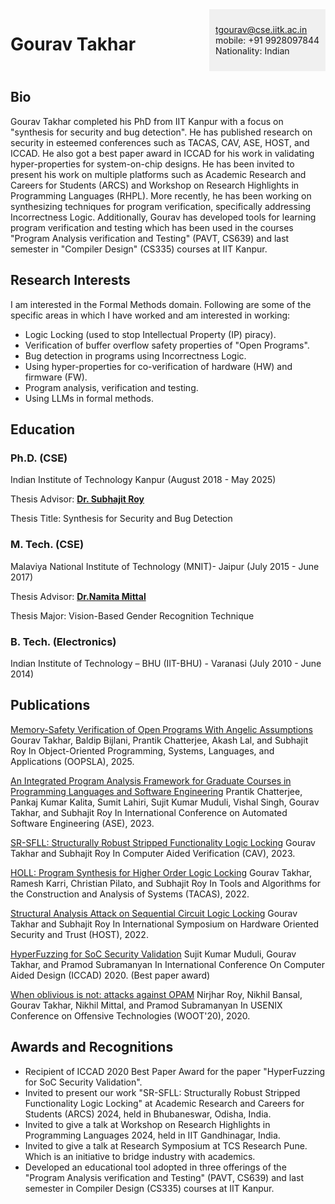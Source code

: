 <div style="display: flex; justify-content: space-between;">

# **Gourav Takhar**

<div style="width: 2cm%; padding: 10px; background-color: #f0f0f0;">

tgourav@cse.iitk.ac.in\
mobile: +91 9928097844\
Nationality: Indian

</div>
</div>

## **Bio**
Gourav Takhar completed his PhD from IIT Kanpur with a focus on "synthesis for security and bug detection". He has published research on security in esteemed conferences such as TACAS, CAV, ASE, HOST, and ICCAD. He also got a best paper award in ICCAD for his work in validating hyper-properties for system-on-chip designs. He has been invited to present his work on multiple platforms such as Academic Research and Careers for Students (ARCS) and Workshop on Research Highlights in Programming Languages (RHPL). More recently, he has been working on synthesizing techniques for program verification, specifically addressing Incorrectness Logic. Additionally, Gourav has developed tools for learning program verification and testing which has been used in the courses "Program Analysis verification and Testing" (PAVT, CS639) and last semester in "Compiler Design" (CS335) courses at IIT Kanpur.


## **Research Interests**
I  am interested in the Formal Methods domain. Following are some of the specific areas in which I have worked and am interested in working:

* Logic Locking (used to stop Intellectual Property (IP) piracy).
* Verification of buffer overflow safety properties of "Open Programs".
* Bug detection in programs using Incorrectness Logic.
* Using hyper-properties for co-verification of hardware (HW) and firmware (FW).
* Program analysis, verification and testing.
* Using LLMs in formal methods.


## **Education**

### **Ph.D. (CSE)**

Indian Institute of Technology Kanpur (August 2018 - May 2025)

Thesis Advisor: [**Dr. Subhajit Roy**](https://www.cse.iitk.ac.in/users/subhajit/)

Thesis Title: Synthesis for Security and Bug Detection

### **M. Tech. (CSE)**

Malaviya National Institute of Technology (MNIT)- Jaipur (July 2015 - June 2017)

Thesis Advisor: [**Dr.Namita Mittal**](https://mnit.ac.in/dept_cse/profile?fid=TKs=)

Thesis Major: Vision-Based Gender Recognition Technique

### **B. Tech. (Electronics)**

Indian Institute of Technology – BHU (IIT-BHU) - Varanasi (July 2010 - June 2014)



## **Publications**

[Memory-Safety Verification of Open Programs With Angelic Assumptions](https://ieeexplore.ieee.org/abstract/document/10298417)
Gourav Takhar, Baldip Bijlani, Prantik Chatterjee, Akash Lal, and Subhajit Roy
In Object-Oriented Programming, Systems, Languages, and Applications (OOPSLA), 2025.

[An Integrated Program Analysis Framework for Graduate Courses in Programming Languages and Software Engineering](https://ieeexplore.ieee.org/abstract/document/10298417)
Prantik Chatterjee, Pankaj Kumar Kalita, Sumit Lahiri, Sujit Kumar Muduli, Vishal Singh, Gourav Takhar, and Subhajit Roy
In International Conference on Automated Software Engineering (ASE), 2023.

[SR-SFLL: Structurally Robust Stripped Functionality Logic Locking](https://link.springer.com/chapter/10.1007/978-3-031-37709-9_10)
Gourav Takhar and Subhajit Roy
In Computer Aided Verification (CAV), 2023.

[HOLL: Program Synthesis for Higher Order Logic Locking](https://link.springer.com/chapter/10.1007/978-3-030-99524-9_1)
Gourav Takhar, Ramesh Karri, Christian Pilato, and Subhajit Roy
In Tools and Algorithms for the Construction and Analysis of Systems (TACAS), 2022.

[Structural Analysis Attack on Sequential Circuit Logic Locking](https://ieeexplore.ieee.org/document/9840185)
Gourav Takhar and Subhajit Roy
In International Symposium on Hardware Oriented Security and Trust (HOST), 2022.

[HyperFuzzing for SoC Security Validation](https://ieeexplore.ieee.org/document/9256500)
Sujit Kumar Muduli, Gourav Takhar, and Pramod Subramanyan
In International Conference On Computer Aided Design (ICCAD) 2020. (Best paper award)

[When oblivious is not: attacks against OPAM](https://dl.acm.org/doi/10.5555/3488877.3488880)
Nirjhar Roy, Nikhil Bansal, Gourav Takhar, Nikhil Mittal, and Pramod Subramanyan
In USENIX Conference on Offensive Technologies (WOOT'20), 2020.


## **Awards and Recognitions**
* Recipient of ICCAD 2020 Best Paper Award for the paper "HyperFuzzing for SoC Security Validation".
* Invited to present our work "SR-SFLL: Structurally Robust Stripped Functionality Logic Locking" at Academic Research and Careers for Students (ARCS) 2024, held in Bhubaneswar, Odisha, India.
* Invited to give a talk at Workshop on Research Highlights in Programming Languages 2024, held in IIT Gandhinagar, India.
* Invited to give a talk at Research Symposium at TCS Research Pune. Which is an initiative to bridge industry with academics.
* Developed an educational tool adopted in three offerings of the "Program Analysis verification and Testing" (PAVT, CS639) and last semester in Compiler Design (CS335) courses at IIT Kanpur.
